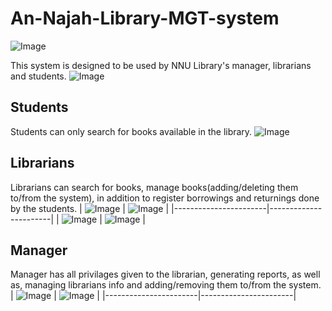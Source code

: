 # An-Najah-Library-MGT-system
![Image](https://github.com/user-attachments/assets/1b5bfc9a-e2be-4227-b49d-8c03e8ac9e4a)

This system is designed to be used by NNU Library's manager, librarians and students.
![Image](https://github.com/user-attachments/assets/d5bb7ee1-f8f3-4ced-a350-b68ca2ebbfde)

## Students
Students can only search for books available in the library.
![Image](https://github.com/user-attachments/assets/fdb1504a-f75d-42d8-97e3-3926bbfc8eb2)

## Librarians
Librarians can search for books, manage books(adding/deleting them to/from the system), in addition to register borrowings and returnings done by the students.
| ![Image](https://github.com/user-attachments/assets/fc47531b-adef-4f4d-9764-98cc3734a466) | ![Image](https://github.com/user-attachments/assets/820e763f-e6b1-425e-8e05-0b9d65fedf16) |
|-----------------------|-----------------------|
| ![Image](https://github.com/user-attachments/assets/d6345d61-f61a-4b27-870f-048208127e53) | ![Image](https://github.com/user-attachments/assets/959ffd0f-cd97-412d-8809-250b028b8924) |

## Manager
Manager has all privilages given to the librarian, generating reports, as well as, managing librarians info and adding/removing them to/from the system.
| ![Image](https://github.com/user-attachments/assets/d0263571-e6a0-4c6d-af88-4e456775e2c7) | ![Image](https://github.com/user-attachments/assets/7a78a5b8-a5c0-4f53-99a5-aca379868384) |
|-----------------------|-----------------------|
